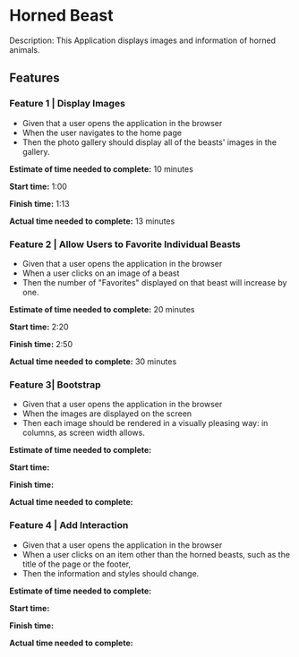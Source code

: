 # Horned Beast

Description: This Application displays images and information of horned animals.

## Features

### Feature 1 | Display Images

- Given that a user opens the application in the browser
- When the user navigates to the home page
- Then the photo gallery should display all of the beasts' images in the gallery.

**Estimate of time needed to complete:** 10 minutes

**Start time:** 1:00

**Finish time:** 1:13

**Actual time needed to complete:** 13 minutes

### Feature 2 | Allow Users to Favorite Individual Beasts

- Given that a user opens the application in the browser
- When a user clicks on an image of a beast
- Then the number of "Favorites" displayed on that beast will increase by one.

**Estimate of time needed to complete:** 20 minutes

**Start time:** 2:20

**Finish time:** 2:50

**Actual time needed to complete:** 30 minutes

### Feature 3| Bootstrap

- Given that a user opens the application in the browser
- When the images are displayed on the screen
- Then each image should be rendered in a visually pleasing way: in columns, as screen width allows.

**Estimate of time needed to complete:**

**Start time:**

**Finish time:**

**Actual time needed to complete:**

### Feature 4 | Add Interaction

- Given that a user opens the application in the browser
- When a user clicks on an item other than the horned beasts, such as the title of the page or the footer,
- Then the information and styles should change.

**Estimate of time needed to complete:**

**Start time:**

**Finish time:**

**Actual time needed to complete:**
